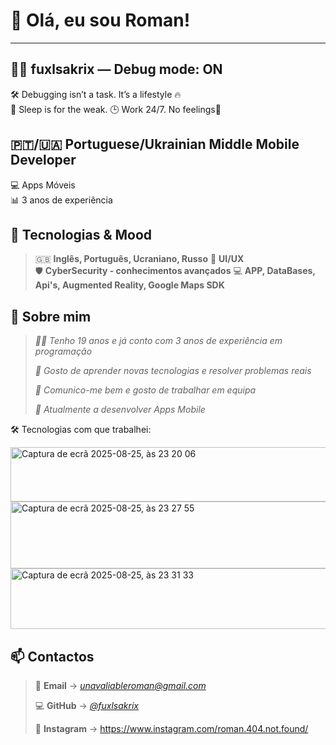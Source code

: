 # 👋 Olá, eu sou Roman!

---

## 🧑‍💻 fuxlsakrix — Debug mode: ON

🛠️ Debugging isn’t a task. It’s a lifestyle 🔥  
🚫 Sleep is for the weak. 🕒 Work 24/7. No feelings🧊


## 🇵🇹/🇺🇦 Portuguese/Ukrainian Middle Mobile Developer  
💻 Apps Móveis  
📊 3 anos de experiência


## 🔎 Tecnologias & Mood

> 🇬🇧 **Inglês, Português, Ucraniano, Russo** 
> 🎨 **UI/UX**  
> 🛡️ **CyberSecurity - conhecimentos avançados** 
> 💻 **APP, DataBases, Api's, Augmented Reality, Google Maps SDK** 


## 🚀 Sobre mim

> _👨‍💻 Tenho 19 anos e já conto com 3 anos de experiência em programação_
> 
> _🧠 Gosto de aprender novas tecnologias e resolver problemas reais_
> 
> _🤝 Comunico-me bem e gosto de trabalhar em equipa_
> 
> _🔭 Atualmente a desenvolver Apps Mobile_

🛠️ Tecnologias com que trabalhei:

<img width="998" height="87" alt="Captura de ecrã 2025-08-25, às 23 20 06" src="https://github.com/user-attachments/assets/aeb11765-c874-45d0-ab65-501ea1bb1481" />
<img width="1148" height="107" alt="Captura de ecrã 2025-08-25, às 23 27 55" src="https://github.com/user-attachments/assets/937cd2c5-daa7-43d6-8579-6ecddcb5f14b" />
<img width="1141" height="97" alt="Captura de ecrã 2025-08-25, às 23 31 33" src="https://github.com/user-attachments/assets/5aeb7a2a-866b-4bc0-83c0-b4edce2bccd3" />



## 📫 Contactos

> 📧 **Email** → _[unavaliableroman@gmail.com](https://mail.google.com/mail/?view=cm&fs=1&to=unavaliableroman@gmail.com)_
> 
> 💻 **GitHub** → _[@fuxlsakrix](https://github.com/fuxlsakrix)_
> 
> 📸 **Instagram** → https://www.instagram.com/roman.404.not.found/



